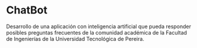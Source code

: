 # ChatBot
Desarrollo de una aplicación con inteligencia artificial que pueda responder posibles preguntas frecuentes de la comunidad académica de la Facultad de Ingenierías de la Universidad Tecnológica de Pereira.
